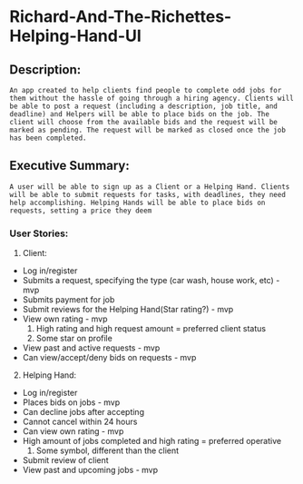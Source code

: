 # Richard-And-The-Richettes-Helping-Hand-UI

## Description:
	An app created to help clients find people to complete odd jobs for them without the hassle of going through a hiring agency. Clients will be able to post a request (including a description, job title, and deadline) and Helpers will be able to place bids on the job. The client will choose from the available bids and the request will be marked as pending. The request will be marked as closed once the job has been completed.

## Executive Summary:
	A user will be able to sign up as a Client or a Helping Hand. Clients will be able to submit requests for tasks, with deadlines, they need help accomplishing. Helping Hands will be able to place bids on requests, setting a price they deem
  
### User Stories:
1. Client: 
  * Log in/register
  * Submits a request, specifying the type (car wash, house work, etc) -mvp
  * Submits payment for job 
  * Submit reviews for the Helping Hand(Star rating?) - mvp
  * View own rating - mvp
    1. High rating and high request amount = preferred client status
    2. Some star on profile
  * View past and active requests - mvp
  * Can view/accept/deny bids on requests - mvp
2. Helping Hand: 
  * Log in/register
  * Places bids on jobs - mvp
  * Can decline jobs after accepting 
  * Cannot cancel within 24 hours
  * Can view own rating - mvp
  * High amount of jobs completed and high rating = preferred operative
    1. Some symbol, different than the client
  * Submit review of client
  * View past and upcoming jobs - mvp
